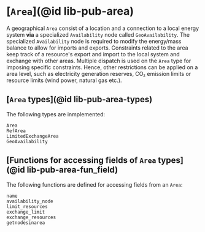 # [`Area`](@id lib-pub-area)

A geographical `Area` consist of a location and a connection to a local energy system **via** a specialized `Availability` node called `GeoAvailability`.
The specialized `Availability` node is required to modify the energy/mass balance to allow for imports and exports.
Constraints related to the area keep track of a resource's export and import to the local system and exchange with other areas.
Multiple dispatch is used on the `Area` type for imposing specific constraints.
Hence, other restrictions can be applied on a area level, such as electricity generation reserves, CO₂ emission limits or resource limits (wind power, natural gas etc.).

## [`Area` types](@id lib-pub-area-types)

The following types are inmplemented:

```@docs
Area
RefArea
LimitedExchangeArea
GeoAvailability
```

## [Functions for accessing fields of `Area` types](@id lib-pub-area-fun_field)

The following functions are defined for accessing fields from an `Area`:

```@docs
name
availability_node
limit_resources
exchange_limit
exchange_resources
getnodesinarea
```
